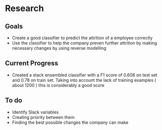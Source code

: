 # Research
## Goals
- Create a good classifier to predict the attrition of a employee correctly
- Use the classifier to help the company preven further attrition by making necessary changes by using reverse modelling

## Current Progress
- Created a stack ensembled classifier with a F1 score of 0.608 on test set and 0.78 on train set. Taking into account the lack of training examples ( about 1200 ) this is   considerably a good score

## To do
- Identify Slack variables
- Creating priority between them
- Finding the best possible changes the company can make

